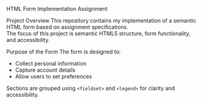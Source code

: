 HTML Form Implementation Assignment

 Project Overview
This repository contains my implementation of a semantic HTML form based on assignment specifications.  
The focus of this project is semantic HTML5 structure, form functionality, and accessibility.

Purpose of the Form
The form is designed to:
- Collect personal information
- Capture account details
- Allow users to set preferences

Sections are grouped using `<fieldset>` and `<legend>` for clarity and accessibility.
